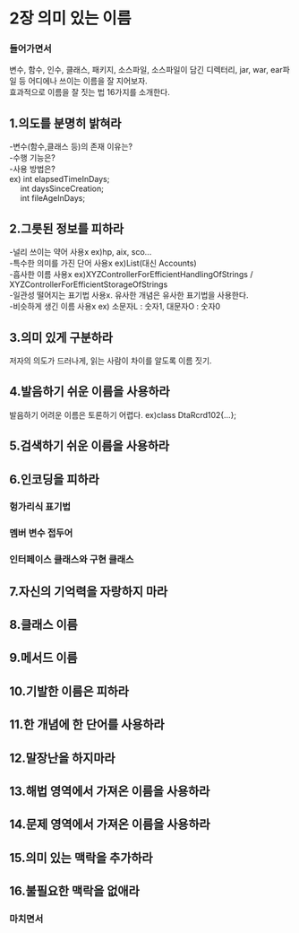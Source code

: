 # 2장 의미 있는 이름

### 들어가면서
변수, 함수, 인수, 클래스, 패키지, 소스파일, 소스파일이 담긴 디렉터리, jar, war, ear파일 등 어디에나 쓰이는 이름을 잘 지어보자.<br/>
효과적으로 이름을 잘 짓는 법 16가지를 소개한다.

## 1.의도를 분명히 밝혀라
-변수(함수,클래스 등)의 존재 이유는?<br/> 
-수행 기능은?<br/>
-사용 방법은?<br/>
ex) int elapsedTimeInDays;<br/>
&nbsp;&nbsp;&nbsp;&nbsp;&nbsp;int daysSinceCreation;<br/>
&nbsp;&nbsp;&nbsp;&nbsp;&nbsp;int fileAgeInDays;<br/>

## 2.그릇된 정보를 피하라
-널리 쓰이는 약어 사용x ex)hp, aix, sco...<br/>
-특수한 의미를 가진 단어 사용x ex)List(대신 Accounts)<br/>
-흡사한 이름 사용x ex)XYZControllerForEfficientHandlingOfStrings / XYZControllerForEfficientStorageOfStrings <br/>
-일관성 떨어지는 표기법 사용x. 유사한 개념은 유사한 표기법을 사용한다.<br/>
-비슷하게 생긴 이름 사용x ex) 소문자L : 숫자1, 대문자O : 숫자0 <br/>

## 3.의미 있게 구분하라
저자의 의도가 드러나게, 읽는 사람이 차이를 알도록 이름 짓기.

## 4.발음하기 쉬운 이름을 사용하라
발음하기 어려운 이름은 토론하기 어렵다. ex)class DtaRcrd102{...};

## 5.검색하기 쉬운 이름을 사용하라


## 6.인코딩을 피하라
### 헝가리식 표기법
### 멤버 변수 접두어 
### 인터페이스 클래스와 구현 클래스

## 7.자신의 기억력을 자랑하지 마라

## 8.클래스 이름

## 9.메서드 이름

## 10.기발한 이름은 피하라

## 11.한 개념에 한 단어를 사용하라

## 12.말장난을 하지마라 

## 13.해법 영역에서 가져온 이름을 사용하라

## 14.문제 영역에서 가져온 이름을 사용하라

## 15.의미 있는 맥락을 추가하라 

## 16.불필요한 맥락을 없애라

### 마치면서
